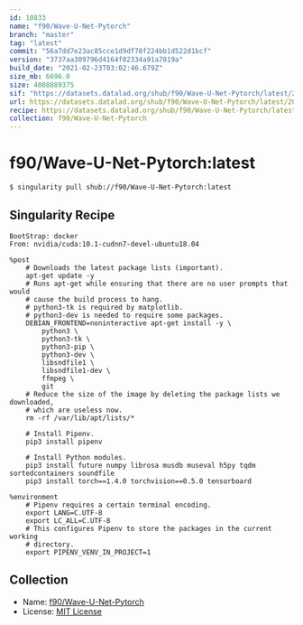 ```yaml
---
id: 10833
name: "f90/Wave-U-Net-Pytorch"
branch: "master"
tag: "latest"
commit: "56a7dd7e23ac85cce1d9df78f224bb1d522d1bcf"
version: "3737aa309796d4164f02334a91a7819a"
build_date: "2021-02-23T03:02:46.679Z"
size_mb: 6696.0
size: 4088889375
sif: "https://datasets.datalad.org/shub/f90/Wave-U-Net-Pytorch/latest/2021-02-23-56a7dd7e-3737aa30/3737aa309796d4164f02334a91a7819a.sif"
url: https://datasets.datalad.org/shub/f90/Wave-U-Net-Pytorch/latest/2021-02-23-56a7dd7e-3737aa30/
recipe: https://datasets.datalad.org/shub/f90/Wave-U-Net-Pytorch/latest/2021-02-23-56a7dd7e-3737aa30/Singularity
collection: f90/Wave-U-Net-Pytorch
---
```


# f90/Wave-U-Net-Pytorch:latest

```bash
$ singularity pull shub://f90/Wave-U-Net-Pytorch:latest
```

## Singularity Recipe

```singularity
BootStrap: docker
From: nvidia/cuda:10.1-cudnn7-devel-ubuntu18.04

%post
    # Downloads the latest package lists (important).
    apt-get update -y
    # Runs apt-get while ensuring that there are no user prompts that would
    # cause the build process to hang.
    # python3-tk is required by matplotlib.
    # python3-dev is needed to require some packages.
    DEBIAN_FRONTEND=noninteractive apt-get install -y \
        python3 \
        python3-tk \
        python3-pip \
        python3-dev \
        libsndfile1 \
        libsndfile1-dev \
        ffmpeg \
        git
    # Reduce the size of the image by deleting the package lists we downloaded,
    # which are useless now.
    rm -rf /var/lib/apt/lists/*

    # Install Pipenv.
    pip3 install pipenv

    # Install Python modules.
    pip3 install future numpy librosa musdb museval h5py tqdm sortedcontainers soundfile
    pip3 install torch==1.4.0 torchvision==0.5.0 tensorboard

%environment
    # Pipenv requires a certain terminal encoding.
    export LANG=C.UTF-8
    export LC_ALL=C.UTF-8
    # This configures Pipenv to store the packages in the current working
    # directory.
    export PIPENV_VENV_IN_PROJECT=1
```

## Collection

 - Name: [f90/Wave-U-Net-Pytorch](https://github.com/f90/Wave-U-Net-Pytorch)
 - License: [MIT License](https://api.github.com/licenses/mit)

